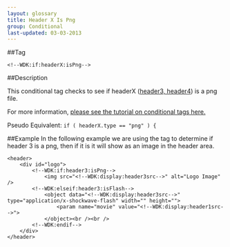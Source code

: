 ```yaml
---
layout: glossary
title: Header X Is Png
group: Conditional
last-updated: 03-03-2013
---
```



##Tag

`<!--WDK:if:headerX:isPng-->`

##Description

This conditional tag checks to see if headerX ([header3, header4](13header-x.html)) is a png file.

For more information, [please see the tutorial on conditional tags here.](/pages/tutorials/12conditional-tags.html)

Pseudo Equivalent:
`if ( headerX.type == "png" ) {`

##Example
In the following example we are using the tag to determine if header 3 is a png, then if it is it will show as an image in the header area.

```
<header>
	<div id="logo">
		<!--WDK:if:header3:isPng-->
			<img src="<!--WDK:display:header3src-->" alt="Logo Image" />
		<!--WDK:elseif:header3:isFlash-->
			<object data="<!--WDK:display:header3src-->" type="application/x-shockwave-flash" width="" height="">
				<param name="movie" value="<!--WDK:display:header1src-->">
			</object><br /><br />
		<!--WDK:endif-->
	</div>
</header>
```